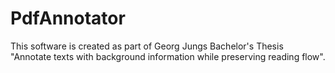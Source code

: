 # PdfAnnotator

This software is created as part of Georg Jungs Bachelor's Thesis "Annotate texts with background information while preserving reading flow".
